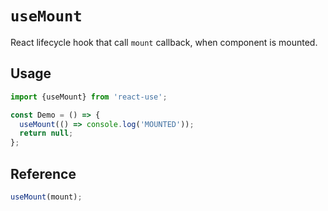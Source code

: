 # `useMount`

React lifecycle hook that call `mount` callback, when
component is mounted.


## Usage

```jsx
import {useMount} from 'react-use';

const Demo = () => {
  useMount(() => console.log('MOUNTED'));
  return null;
};
```


## Reference

```js
useMount(mount);
```
